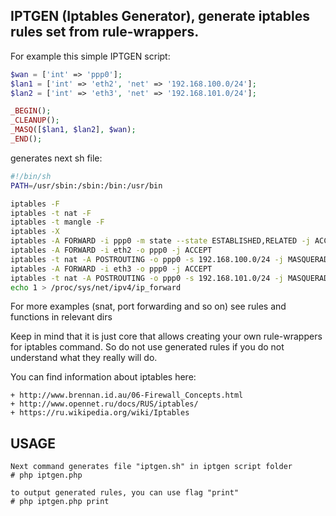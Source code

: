 IPTGEN (Iptables Generator), generate iptables rules set from rule-wrappers.
---
For example this simple IPTGEN script:
```php
$wan = ['int' => 'ppp0'];
$lan1 = ['int' => 'eth2', 'net' => '192.168.100.0/24'];
$lan2 = ['int' => 'eth3', 'net' => '192.168.101.0/24'];

_BEGIN();
_CLEANUP();
_MASQ([$lan1, $lan2], $wan);
_END();

```
generates next sh file:
```bash
#!/bin/sh
PATH=/usr/sbin:/sbin:/bin:/usr/bin

iptables -F
iptables -t nat -F
iptables -t mangle -F
iptables -X
iptables -A FORWARD -i ppp0 -m state --state ESTABLISHED,RELATED -j ACCEPT
iptables -A FORWARD -i eth2 -o ppp0 -j ACCEPT
iptables -t nat -A POSTROUTING -o ppp0 -s 192.168.100.0/24 -j MASQUERADE
iptables -A FORWARD -i eth3 -o ppp0 -j ACCEPT
iptables -t nat -A POSTROUTING -o ppp0 -s 192.168.101.0/24 -j MASQUERADE
echo 1 > /proc/sys/net/ipv4/ip_forward
```

For more examples (snat, port forwarding and so on) see rules and functions in relevant dirs

Keep in mind that it is just core that allows creating your own rule-wrappers for iptables command.
So do not use generated rules if you do not understand what they really will do.

You can find information about iptables here:
```
+ http://www.brennan.id.au/06-Firewall_Concepts.html
+ http://www.opennet.ru/docs/RUS/iptables/
+ https://ru.wikipedia.org/wiki/Iptables
```

USAGE
---
```
Next command generates file "iptgen.sh" in iptgen script folder
# php iptgen.php

to output generated rules, you can use flag "print"
# php iptgen.php print

```
